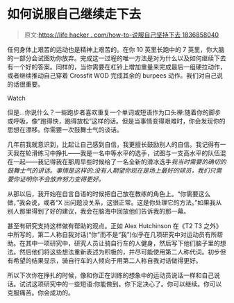 # 如何说服自己继续走下去

> 原文:[https://life hacker . com/how-to-说服自己坚持下去 1836858040](https://lifehacker.com/how-to-convince-yourself-to-keep-going-1836858040)

任何身体上艰苦的运动也是精神上艰苦的。在你 10 英里长跑中的 7 英里，你大脑的一部分会试图劝你放弃。完成这一过程的唯一方法是对为什么以及如何继续下去有一个好的答案。同样的，当你需要在杠铃上增加重量来完成最后一组硬拉动作，或者继续推动自己穿着 Crossfit WOD 完成其余的 burpees 动作。我们对自己说的话很重要。

Watch

但是...你说什么？一些跑步者喜欢重复一个单词或短语作为口头禅:随着你的脚步或呼吸，像“跑得快，跑得放松”这样的话。但是当事情变得艰难时，你会发现你的思想在漂移。你需要一次鼓舞士气的谈话。

几年前我就意识到，比起让自己感到自信，我更擅长鼓励别人的自信。我记得有一天我在轮滑练习中挣扎——我是一名中等水平的选手，试图与一支高水平的队伍混在一起——我记得我在那周早些时候给了一名全新的滑冰选手*我当时需要的确切的鼓舞士气的讲话。事情是这样的:没有人期望你现在是场上最好的球员，我们只需要你证明你不会放弃努力变得更好。*

从那以后，我开始在自言自语的时候把自己放在教练的角色上。“你需要这么做，”我会说，或者“X 出问题没关系，这很正常。这是你处理它的方法。”如果我从别人那里得到了好的建议，我会在脑海中回放他们告诉我的那一幕。

甚至有研究支持这样做有帮助的观点。正如 Alex Hutchinson 在《T2 T3 之外》中所写的，第二人称自我对话(“你”而不是“我”)似乎在几项研究中对运动员有所帮助。在其中一项研究中，研究人员让骑自行车的人健身，然后写下他们脑子里的想法。然后他们将这些想法重新表述为积极的，并尽可能使用第二人称代词。初步但有希望的结果显示，骑自行车的人倾向于用第二人称自我对话做得更好。

所以下次你在挣扎的时候，像和你正在训练的想象中的运动员说话一样和自己说话。试试这项研究中的一些短语:你能做到。你下定决心了。你可以继续。你可以克服痛苦。你会成功的。